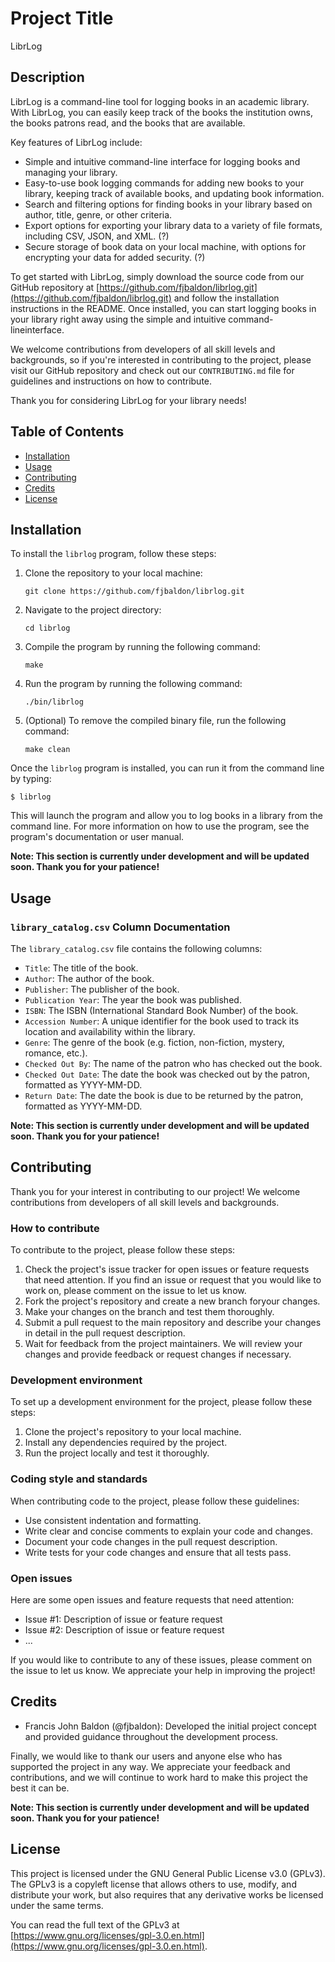 # Project Title

LibrLog

## Description

LibrLog is a command-line tool for logging books in an academic library. With LibrLog, you can easily keep track of the books the institution owns, the books patrons read, and the books that are available.

Key features of LibrLog include:

- Simple and intuitive command-line interface for logging books and managing your library.
- Easy-to-use book logging commands for adding new books to your library, keeping track of available books, and updating book information.
- Search and filtering options for finding books in your library based on author, title, genre, or other criteria.
- Export options for exporting your library data to a variety of file formats, including CSV, JSON, and XML. (?)
- Secure storage of book data on your local machine, with options for encrypting your data for added security. (?)

To get started with LibrLog, simply download the source code from our GitHub repository at [https://github.com/fjbaldon/librlog.git](https://github.com/fjbaldon/librlog.git) and follow the installation instructions in the README. Once installed, you can start logging books in your library right away using the simple and intuitive command-lineinterface.

We welcome contributions from developers of all skill levels and backgrounds, so if you're interested in contributing to the project, please visit our GitHub repository and check out our `CONTRIBUTING.md` file for guidelines and instructions on how to contribute.

Thank you for considering LibrLog for your library needs!

## Table of Contents

- [Installation](#installation)
- [Usage](#usage)
- [Contributing](#contributing)
- [Credits](#credits)
- [License](#license)

## Installation

To install the `librlog` program, follow these steps:

1. Clone the repository to your local machine:
   ```
   git clone https://github.com/fjbaldon/librlog.git
   ```
2. Navigate to the project directory:
   ```
   cd librlog
   ```
3. Compile the program by running the following command:
   ```
   make
   ```
4. Run the program by running the following command:
   ```
   ./bin/librlog
   ```
5. (Optional) To remove the compiled binary file, run the following command:
   ```
   make clean
   ```
Once the `librlog` program is installed, you can run it from the command line by typing:

```
$ librlog
```

This will launch the program and allow you to log books in a library from the command line. For more information on how to use the program, see the program's documentation or user manual.

**Note: This section is currently under development and will be updated soon. Thank you for your patience!**

## Usage

### `library_catalog.csv` Column Documentation

The `library_catalog.csv` file contains the following columns:

- `Title`: The title of the book.
- `Author`: The author of the book.
- `Publisher`: The publisher of the book.
- `Publication Year`: The year the book was published.
- `ISBN`: The ISBN (International Standard Book Number) of the book.
- `Accession Number`: A unique identifier for the book used to track its location and availability within the library.
- `Genre`: The genre of the book (e.g. fiction, non-fiction, mystery, romance, etc.).
- `Checked Out By`: The name of the patron who has checked out the book.
- `Checked Out Date`: The date the book was checked out by the patron, formatted as YYYY-MM-DD.
- `Return Date`: The date the book is due to be returned by the patron, formatted as YYYY-MM-DD.

**Note: This section is currently under development and will be updated soon. Thank you for your patience!**

## Contributing

Thank you for your interest in contributing to our project! We welcome contributions from developers of all skill levels and backgrounds.

### How to contribute

To contribute to the project, please follow these steps:

1. Check the project's issue tracker for open issues or feature requests that need attention. If you find an issue or request that you would like to work on, please comment on the issue to let us know.
2. Fork the project's repository and create a new branch foryour changes.
3. Make your changes on the branch and test them thoroughly.
4. Submit a pull request to the main repository and describe your changes in detail in the pull request description.
5. Wait for feedback from the project maintainers. We will review your changes and provide feedback or request changes if necessary.

### Development environment

To set up a development environment for the project, please follow these steps:

1. Clone the project's repository to your local machine.
2. Install any dependencies required by the project.
3. Run the project locally and test it thoroughly.

### Coding style and standards

When contributing code to the project, please follow these guidelines:

- Use consistent indentation and formatting.
- Write clear and concise comments to explain your code and changes.
- Document your code changes in the pull request description.
- Write tests for your code changes and ensure that all tests pass.

### Open issues

Here are some open issues and feature requests that need attention:

- Issue #1: Description of issue or feature request
- Issue #2: Description of issue or feature request
- ...

If you would like to contribute to any of these issues, please comment on the issue to let us know. We appreciate your help in improving the project!

## Credits

- Francis John Baldon (@fjbaldon): Developed the initial project concept and provided guidance throughout the development process.

Finally, we would like to thank our users and anyone else who has supported the project in any way. We appreciate your feedback and contributions, and we will continue to work hard to make this project the best it can be.

**Note: This section is currently under development and will be updated soon. Thank you for your patience!**

## License

This project is licensed under the GNU General Public License v3.0 (GPLv3). The GPLv3 is a copyleft license that allows others to use, modify, and distribute your work, but also requires that any derivative works be licensed under the same terms.

You can read the full text of the GPLv3 at [https://www.gnu.org/licenses/gpl-3.0.en.html](https://www.gnu.org/licenses/gpl-3.0.en.html).

